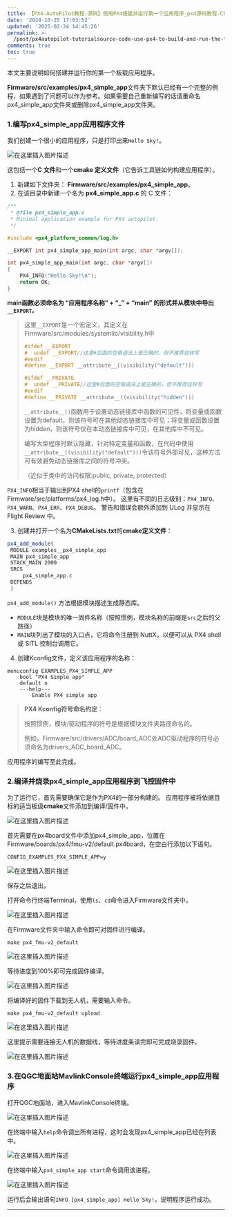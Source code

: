 ```yaml
---
title: 【PX4-AutoPilot教程-源码】使用PX4搭建并运行第一个应用程序_px4源码教程-CSDN博客
date: '2024-10-25 17:03:52'
updated: '2025-02-24 14:45:26'
permalink: >-
  /post/px4autopilot-tutorialsource-code-use-px4-to-build-and-run-the-first-applicationpx4-source-code-tutorialcsdn-blog-z1uvluv.html
comments: true
toc: true
---
```




本文主要说明如何搭建并运行你的第一个板载应用程序。

**Firmware/src/examples/px4_simple_app**文件夹下默认已经有一个完整的例程，如果遇到了问题可以作为参考。如果需要自己重新编写的话请重命名px4\_simple\_app文件夹或删除px4\_simple\_app文件夹。

### 1.编写px4\_simple\_app应用程序文件

我们创建一个很小的应用程序，只是打印出来`Hello Sky!`​。

​![在这里插入图片描述](https://pic-lxy.oss-cn-shenzhen.aliyuncs.com/img/20250224205237274.png)​

这包括一个**C 文件**和一个**cmake 定义文件**（它告诉工具链如何构建应用程序）。

1. 新建如下文件夹： **Firmware/src/examples/px4_simple_app**。
2. 在该目录中新建一个名为 **px4_simple_app.c** 的 C 文件：

```c++
/**
 * @file px4_simple_app.c
 * Minimal application example for PX4 autopilot.
 */

#include <px4_platform_common/log.h>

__EXPORT int px4_simple_app_main(int argc, char *argv[]);

int px4_simple_app_main(int argc, char *argv[])
{
    PX4_INFO("Hello Sky!\n");
    return OK;
}
```

**main函数必须命名为 “应用程序名称” + “_” + “main” 的形式并从模块中导出**​ **​`__EXPORT。`​** ​

> 这里`__EXPORT`​是一个宏定义，其定义在Firmware/src/modules/systemlib/visibility.h中
>
> ```c++
> #ifdef __EXPORT
> #  undef __EXPORT//这里#后面的空格语法上是正确的，但不推荐这样写
> #endif
> #define __EXPORT __attribute__((visibility("default")))
>
> #ifdef __PRIVATE
> #  undef __PRIVATE//这里#后面的空格语法上是正确的，但不推荐这样写
> #endif
> #define __PRIVATE __attribute__((visibility("hidden")))
> ```
>
> ​`__attribute__()`​函数用于设置动态链接库中函数的可见性，将变量或函数设置为default，则该符号可在其他动态链接库中可见；将变量或函数设置为hidden，则该符号仅在本动态链接库中可见，在其他库中不可见。
>
> 编写大型程序时默认隐藏，针对特定变量和函数，在代码中使用`__attribute__((visibility("default")))`​令该符号外部可见，这种方法可有效避免动态链接库之间的符号冲突。
>
> （近似于类中的访问权限:public, private, protected）

​`PX4_INFO`​相当于输出到PX4 shell的`printf`​（包含在Firmware/src/platforms/px4\_log.h中）。 这里有不同的日志级别：`PX4_INFO`​、`PX4_WARN`​、`PX4_ERR`​、`PX4_DEBUG`​。 警告和错误会额外添加到 ULog 并显示在 Flight Review 中。

3. 创建并打开一个名为**CMakeLists.txt**的**cmake定义文件**：

```cmake
px4_add_module(
 MODULE examples__px4_simple_app
 MAIN px4_simple_app
 STACK_MAIN 2000
 SRCS
     px4_simple_app.c
 DEPENDS
 )
```

​`px4_add_module()`​ 方法根据模块描述生成静态库。

* ​`MODULE`​块是模块的唯一固件名称（按照惯例，模块名称的前缀是`src`​之后的父路径）
* ​`MAIN`​块列出了模块的入口点，它将命令注册到 NuttX，以便可以从 PX4 shell 或 SITL 控制台调用它。

4. 创建Kconfig文件，定义该应用程序的名称：

```Kconfig
menuconfig EXAMPLES_PX4_SIMPLE_APP
	bool "PX4 Simple app"
	default n
	---help---
		Enable PX4 simple app
```

> **PX4 Kconfig符号命名约定**：
>
> 按照惯例，模块/驱动程序的符号是根据模块文件夹路径命名的。
>
> 例如，Firmware/src/drivers/ADC/board\_ADC处ADC驱动程序的符号必须命名为drivers\_ADC\_board\_ADC。

应用程序的编写至此完成。

### 2.编译并烧录px4\_simple\_app应用程序到飞控固件中

为了运行它，首先需要确保它是作为PX4的一部分构建的。 应用程序被将依据目标的适当板级**cmake**文件添加到编译/固件中。

​![在这里插入图片描述](https://pic-lxy.oss-cn-shenzhen.aliyuncs.com/img/20250224205522152.png)​

首先需要在px4board文件中添加px4\_simple\_app，位置在Firmware/boards/px4/fmu-v2/default.px4board，在空白行添加以下语句。

```
CONFIG_EXAMPLES_PX4_SIMPLE_APP=y
```

​![在这里插入图片描述](https://pic-lxy.oss-cn-shenzhen.aliyuncs.com/img/20250224205522675.png)​

保存之后退出。

打开命令行终端Terminal，使用`ls`​、`cd`​命令进入Firmware文件夹中。

​![在这里插入图片描述](https://pic-lxy.oss-cn-shenzhen.aliyuncs.com/img/20250224205523246.png)​

在Firmware文件夹中输入命令即可对固件进行编译。

```
make px4_fmu-v2_default
```

​![在这里插入图片描述](https://pic-lxy.oss-cn-shenzhen.aliyuncs.com/img/20250224205523844.png)​

等待进度到100%即可完成固件编译。

​![在这里插入图片描述](https://pic-lxy.oss-cn-shenzhen.aliyuncs.com/img/20250224205524399.png)​

将编译好的固件下载到无人机，需要输入命令。

```
make px4_fmu-v2_default upload
```

​![在这里插入图片描述](https://pic-lxy.oss-cn-shenzhen.aliyuncs.com/img/20250224205525017.png)​

这里提示需要连接无人机的数据线，等待进度条读完即可完成烧录固件。

​![在这里插入图片描述](https://pic-lxy.oss-cn-shenzhen.aliyuncs.com/img/20250224205525631.png)​

### 3.在QGC地面站MavlinkConsole终端运行px4\_simple\_app应用程序

打开QGC地面站，进入MavlinkConsole终端。

​![在这里插入图片描述](https://pic-lxy.oss-cn-shenzhen.aliyuncs.com/img/20250224205526249.png)​

在终端中输入`help`​命令调出所有进程，这时会发现px4\_simple\_app已经在列表中。

​![在这里插入图片描述](https://pic-lxy.oss-cn-shenzhen.aliyuncs.com/img/20250224205526751.png)​

在终端中输入`px4_simple_app start`​命令调用该进程。

​![在这里插入图片描述](https://pic-lxy.oss-cn-shenzhen.aliyuncs.com/img/20250224205527271.png)​

运行后会输出语句`INFO [px4_simple_app] Hello Sky!`​，说明程序运行成功。

---
